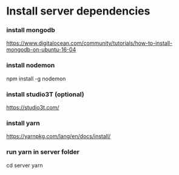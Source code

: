 # Install server dependencies
### install mongodb
https://www.digitalocean.com/community/tutorials/how-to-install-mongodb-on-ubuntu-16-04

### install nodemon
npm install -g nodemon

### install studio3T (optional)
https://studio3t.com/

### install yarn
https://yarnpkg.com/lang/en/docs/install/

### run yarn in server folder
cd server
yarn

